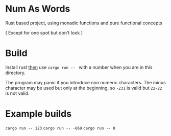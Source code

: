 # Num As Words

Rust based project, using monadic functions and pure functional concepts

( Except for one spot but don't look )

# Build

Install rust [then](https://www.rust-lang.org/) use `cargo run -- ` with a number when you are in this directory.

The program may panic if you introduce non numeric characters. The minus character may be used but only at the beginning, so `-231` is valid but `22-22` is not valid.

# Example builds

`cargo run -- 123`
`cargo run -- -869`
`cargo run -- 0`
